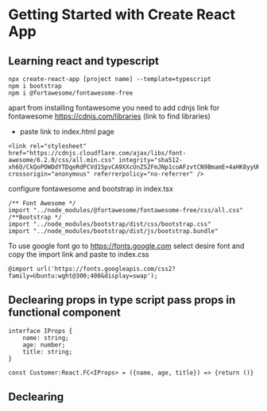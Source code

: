 # Getting Started with Create React App 
## Learning react and typescript

```script
npx create-react-app [project name] --template=typescript
npm i bootstrap 
npm i @fortawesome/fontawesome-free
```
apart from installing fontawesome you need to add cdnjs link for fontawesome
https://cdnjs.com/libraries (link to find libraries)

- paste link to index.html page 
```script
<link rel="stylesheet" href="https://cdnjs.cloudflare.com/ajax/libs/font-awesome/6.2.0/css/all.min.css" integrity="sha512-xh6O/CkQoPOWDdYTDqeRdPCVd1SpvCA9XXcUnZS2FmJNp1coAFzvtCN9BmamE+4aHK8yyUHUSCcJHgXloTyT2A==" crossorigin="anonymous" referrerpolicy="no-referrer" />
```
configure fontawesome and bootstrap in index.tsx
```script
/** Font Awesome */
import "../node_modules/@fortawesome/fontawesome-free/css/all.css"
/**Bootstrap */
import "../node_modules/bootstrap/dist/css/bootstrap.css"
import "../node_modules/bootstrap/dist/js/bootstrap.bundle"
```

To use google font go to https://fonts.google.com
select desire font and copy the import link and paste to index.css
```script
@import url('https://fonts.googleapis.com/css2?family=Ubuntu:wght@300;400&display=swap');
```

## Declearing props in type script pass props in functional component
```script
interface IProps {
    name: string;
    age: number;
    title: string;
}

const Customer:React.FC<IProps> = ({name, age, title}) => {return ()}
```
## Declearing 